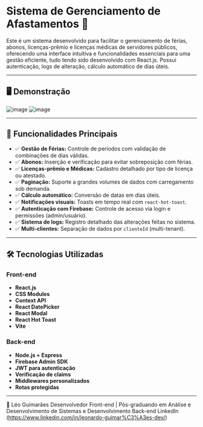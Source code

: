 # Sistema de Gerenciamento de Afastamentos 🚀

Este é um sistema desenvolvido para facilitar o gerenciamento de férias, abonos, licenças-prêmio e licenças médicas de servidores públicos, oferecendo uma interface intuitiva e funcionalidades essenciais para uma gestão eficiente, tudo tendo sido desenvolvido com React.js. Possui autenticação, logs de alteração, cálculo automático de dias úteis.

---

## 🖥️ **Demonstração**
![image](https://github.com/user-attachments/assets/e9f8cb78-5e19-4106-9b5e-afe9f64576b5)
![image](https://github.com/user-attachments/assets/e83062be-d570-4cc4-856f-26829be2c720)



---

## 📌 Funcionalidades Principais

- ✅ **Gestão de Férias:** Controle de períodos com validação de combinações de dias válidas.
- ✅ **Abonos:** Inserção e verificação para evitar sobreposição com férias.
- ✅ **Licenças-prêmio e Médicas:** Cadastro detalhado por tipo de licença ou atestado.
- ✅ **Paginação:** Suporte a grandes volumes de dados com carregamento sob demanda.
- ✅ **Cálculo automático:** Conversão de datas em dias úteis.
- ✅ **Notificações visuais:** Toasts em tempo real com `react-hot-toast`.
- ✅ **Autenticação com Firebase:** Controle de acesso via login e permissões (admin/usuário).
- ✅ **Sistema de logs:** Registro detalhado das alterações feitas no sistema.
- ✅ **Multi-clientes:** Separação de dados por `clienteId` (multi-tenant).

---

## 🛠️ Tecnologias Utilizadas

### Front-end

- **React.js**
- **CSS Modules**
- **Context API**
- **React DatePicker**
- **React Modal**
- **React Hot Toast**
- **Vite**

### Back-end

- **Node.js + Express**
- **Firebase Admin SDK**
- **JWT para autenticação**
- **Verificação de claims**
- **Middlewares personalizados**
- **Rotas protegidas**

---

🙌 
Léo Guimarães
Desenvolvedor Front-end | Pós-graduando em Análise e Desenvolvimento de Sistemas e Desenvolvimento Back-end
LinkedIn (https://www.linkedin.com/in/leonardo-guimar%C3%A3es-dev/)

